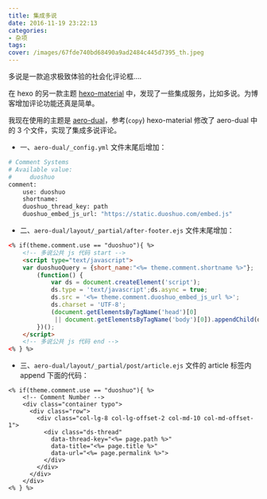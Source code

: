 ```yaml
---
title: 集成多说
date: 2016-11-19 23:22:13
categories:
- 杂项
tags:
cover: /images/67fde740bd68490a9ad2484c445d7395_th.jpeg
---
```

多说是一款追求极致体验的社会化评论框....
<!-- more -->

在 hexo 的另一款主题 [hexo-material](https://github.com/viosey/hexo-theme-material) 中，发现了一些集成服务，比如多说。为博客增加评论功能还真是简单。

我现在使用的主题是 [aero-dual](https://github.com/levblanc/hexo-theme-aero-dual)，参考(`copy`) hexo-material 修改了 aero-dual 中的 3 个文件，实现了集成多说评论。

* 一、`aero-dual/_config.yml` 文件末尾后增加：

```bash
# Comment Systems
# Available value:
#     duoshuo
comment:
    use: duoshuo
    shortname: 
    duoshuo_thread_key: path
    duoshuo_embed_js_url: "https://static.duoshuo.com/embed.js"
```

* 二、`aero-dual/layout/_partial/after-footer.ejs` 文件末尾增加：

```html
<% if(theme.comment.use == "duoshuo"){ %>
    <!-- 多说公共 js 代码 start -->
    <script type="text/javascript">
    var duoshuoQuery = {short_name:"<%= theme.comment.shortname %>"};
        (function() {
            var ds = document.createElement('script');
            ds.type = 'text/javascript';ds.async = true;
            ds.src = '<%= theme.comment.duoshuo_embed_js_url %>';
            ds.charset = 'UTF-8';
            (document.getElementsByTagName('head')[0] 
             || document.getElementsByTagName('body')[0]).appendChild(ds);
        })();
    </script>
    <!-- 多说公共 js 代码 end -->
<% } %>
```

* 三、`aero-dual/layout/_partial/post/article.ejs` 文件的 article 标签内 append 下面的代码：

```
<% if(theme.comment.use == "duoshuo"){ %>
    <!-- Comment Number -->
    <div class="container typo">
      <div class="row">
        <div class="col-lg-8 col-lg-offset-2 col-md-10 col-md-offset-1">
          <div class="ds-thread" 
            data-thread-key="<%= page.path %>" 
            data-title="<%= page.title %>" 
            data-url="<%= page.permalink %>">
          </div>
        </div>
      </div>
    </div>
<% } %>
```
